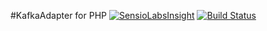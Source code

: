 #KafkaAdapter for PHP
[![SensioLabsInsight](https://insight.sensiolabs.com/projects/3c727c10-3cd2-499c-9a77-573a5e2a1f5e/small.png)](https://insight.sensiolabs.com/projects/3c727c10-3cd2-499c-9a77-573a5e2a1f5e)
[![Build Status](https://travis-ci.org/MarvinKlemp/KafkaAdapter.svg?branch=master)](https://travis-ci.org/MarvinKlemp/KafkaAdapter)

